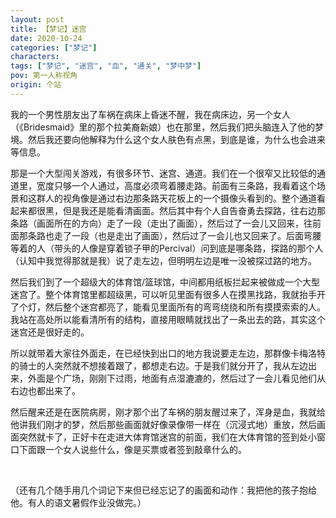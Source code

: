 ```yaml
---
layout: post
title: 【梦记】迷宫
date: 2020-10-24
categories: ["梦记"]
characters: 
tags: ["梦记", "迷宫", "血", "通关", "梦中梦"]
pov: 第一人称视角
origin: 个站
---
```


我的一个男性朋友出了车祸在病床上昏迷不醒，我在病床边，另一个女人（《Bridesmaid》里的那个拉美裔新娘）也在那里，然后我们把头脑连入了他的梦境。然后我还要向他解释为什么这个女人肤色有点黑，到底是谁，为什么也会进来等信息。

那是一个大型闯关游戏，有很多环节、迷宫、通道。我们在一个很窄又比较低的通道里，宽度只够一个人通过，高度必须弯着腰走路。前面有三条路，我看着这个场景和这群人的视角像是通过右边那条路天花板上的一个摄像头看到的。整个通道看起来都很黑，但是我还是能看清画面。然后其中有个人自告奋勇去探路，往右边那条路（画面所在的方向）走了一段（走出了画面），然后过了一会儿又回来，往前面那条路也走了一段（也是走出了画面），然后过了一会儿也又回来了。后面弯腰等着的人（带头的人像是穿着锁子甲的Percival）问到底是哪条路，探路的那个人（认知中我觉得那就是我）说了走左边，但明明左边是唯一没被探过路的地方。

然后我们到了一个超级大的体育馆/篮球馆，中间都用纸板拦起来被做成一个大型迷宫了。整个体育馆里都超级黑，可以听见里面有很多人在摸黑找路，我就抬手开了个灯，然后整个迷宫都亮了，能看见里面所有的弯弯绕绕和所有摸摸索索的人。我站在高处所以能看清所有的结构，直接用眼睛就找出了一条出去的路，其实这个迷宫还是很好走的。

所以就带着大家往外面走，在已经快到出口的地方我说要走左边，那群像卡梅洛特的骑士的人突然就不想接着跟了，都想走右边。于是我们就分开了，我从左边出来，外面是个广场，刚刚下过雨，地面有点湿漉漉的，然后过了一会儿看见他们从右边也都出来了。

然后醒来还是在医院病房，刚才那个出了车祸的朋友醒过来了，浑身是血，我就给他讲我们刚才的梦，然后那些画面就好像录像带一样在（沉浸式地）重放，然后画面突然就卡了，正好卡在走进大体育馆迷宫的前面，我们在大体育馆的签到处小窗口下面跟一个女人说些什么，像是买票或者签到敲章什么的。

<br>

（还有几个随手用几个词记下来但已经忘记了的画面和动作：我把他的孩子抱给他。有人的语文暑假作业没做完。）